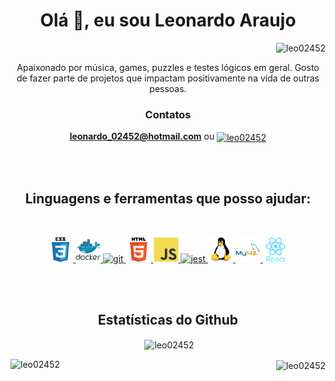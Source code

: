 <h1 align="center">Olá 👋, eu sou Leonardo Araujo</h1>

<p align="right"> <img src="https://komarev.com/ghpvc/?username=leo02452&label=Profile%20views&color=0e75b6&style=flat" alt="leo02452" /> </p>

<p align="center">Apaixonado por música, games, puzzles e testes lógicos em geral. Gosto de fazer parte de projetos que impactam positivamente na vida de outras pessoas.</p>


<h3 align="center">Contatos</h3>
<div align="center">
  
**leonardo_02452@hotmail.com** ou 
<a href="https://linkedin.com/in/leo02452" target="blank"><img align="center" src="https://raw.githubusercontent.com/rahuldkjain/github-profile-readme-generator/master/src/images/icons/Social/linked-in-alt.svg" alt="leo02452" height="30" width="25" /></a>
</div>
<br>
<br>


<h2 align="center">Linguagens e ferramentas que posso ajudar:</h2>
<br>
<p align="center"> <a href="https://www.w3schools.com/css/" target="_blank" rel="noreferrer"> <img src="https://raw.githubusercontent.com/devicons/devicon/master/icons/css3/css3-original-wordmark.svg" alt="css3" width="40" height="40"/> </a> <a href="https://www.docker.com/" target="_blank" rel="noreferrer"> <img src="https://raw.githubusercontent.com/devicons/devicon/master/icons/docker/docker-original-wordmark.svg" alt="docker" width="40" height="40"/> </a> <a href="https://git-scm.com/" target="_blank" rel="noreferrer"> <img src="https://www.vectorlogo.zone/logos/git-scm/git-scm-icon.svg" alt="git" width="40" height="40"/> </a> <a href="https://www.w3.org/html/" target="_blank" rel="noreferrer"> <img src="https://raw.githubusercontent.com/devicons/devicon/master/icons/html5/html5-original-wordmark.svg" alt="html5" width="40" height="40"/> </a> <a href="https://developer.mozilla.org/en-US/docs/Web/JavaScript" target="_blank" rel="noreferrer"> <img src="https://raw.githubusercontent.com/devicons/devicon/master/icons/javascript/javascript-original.svg" alt="javascript" width="40" height="40"/> </a> <a href="https://jestjs.io" target="_blank" rel="noreferrer"> <img src="https://www.vectorlogo.zone/logos/jestjsio/jestjsio-icon.svg" alt="jest" width="40" height="40"/> </a> <a href="https://www.linux.org/" target="_blank" rel="noreferrer"> <img src="https://raw.githubusercontent.com/devicons/devicon/master/icons/linux/linux-original.svg" alt="linux" width="40" height="40"/> </a> <a href="https://www.mysql.com/" target="_blank" rel="noreferrer"> <img src="https://raw.githubusercontent.com/devicons/devicon/master/icons/mysql/mysql-original-wordmark.svg" alt="mysql" width="40" height="40"/> </a> <a href="https://reactjs.org/" target="_blank" rel="noreferrer"> <img src="https://raw.githubusercontent.com/devicons/devicon/master/icons/react/react-original-wordmark.svg" alt="react" width="40" height="40"/> </a> </p>
<br>
<br>

<h2 align="center">Estatísticas do Github</h2>

<p align="center">&nbsp;<img align="center" src="https://github-readme-stats.vercel.app/api?username=leo02452&show_icons=true&locale=en" alt="leo02452" /></p>

<p align="left"><img align="left" src="https://github-readme-stats.vercel.app/api/top-langs?username=leo02452&show_icons=true&locale=en&layout=compact" alt="leo02452" /></p>

<p align="right"><img align="center" src="https://github-readme-streak-stats.herokuapp.com/?user=leo02452&" alt="leo02452" /></p>
